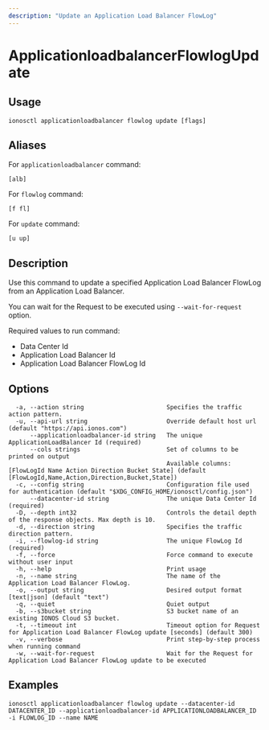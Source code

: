 ```yaml
---
description: "Update an Application Load Balancer FlowLog"
---
```


# ApplicationloadbalancerFlowlogUpdate

## Usage

```text
ionosctl applicationloadbalancer flowlog update [flags]
```

## Aliases

For `applicationloadbalancer` command:

```text
[alb]
```

For `flowlog` command:

```text
[f fl]
```

For `update` command:

```text
[u up]
```

## Description

Use this command to update a specified Application Load Balancer FlowLog from an Application Load Balancer.

You can wait for the Request to be executed using `--wait-for-request` option.

Required values to run command:

* Data Center Id
* Application Load Balancer Id
* Application Load Balancer FlowLog Id

## Options

```text
  -a, --action string                       Specifies the traffic action pattern.
  -u, --api-url string                      Override default host url (default "https://api.ionos.com")
      --applicationloadbalancer-id string   The unique ApplicationLoadBalancer Id (required)
      --cols strings                        Set of columns to be printed on output 
                                            Available columns: [FlowLogId Name Action Direction Bucket State] (default [FlowLogId,Name,Action,Direction,Bucket,State])
  -c, --config string                       Configuration file used for authentication (default "$XDG_CONFIG_HOME/ionosctl/config.json")
      --datacenter-id string                The unique Data Center Id (required)
  -D, --depth int32                         Controls the detail depth of the response objects. Max depth is 10.
  -d, --direction string                    Specifies the traffic direction pattern.
  -i, --flowlog-id string                   The unique FlowLog Id (required)
  -f, --force                               Force command to execute without user input
  -h, --help                                Print usage
  -n, --name string                         The name of the Application Load Balancer FlowLog.
  -o, --output string                       Desired output format [text|json] (default "text")
  -q, --quiet                               Quiet output
  -b, --s3bucket string                     S3 bucket name of an existing IONOS Cloud S3 bucket.
  -t, --timeout int                         Timeout option for Request for Application Load Balancer FlowLog update [seconds] (default 300)
  -v, --verbose                             Print step-by-step process when running command
  -w, --wait-for-request                    Wait for the Request for Application Load Balancer FlowLog update to be executed
```

## Examples

```text
ionosctl applicationloadbalancer flowlog update --datacenter-id DATACENTER_ID --applicationloadbalancer-id APPLICATIONLOADBALANCER_ID -i FLOWLOG_ID --name NAME
```

